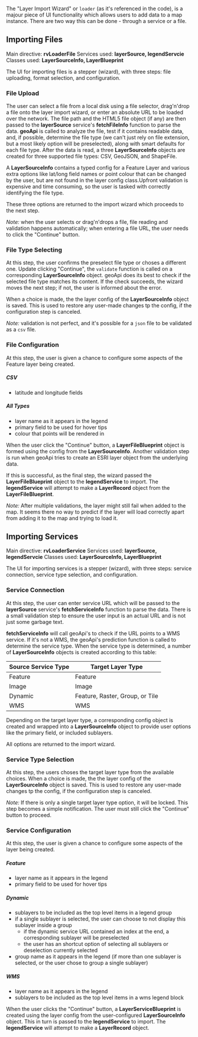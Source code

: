 The "Layer Import Wizard" or `loader` (as it's referenced in the code), is a majour piece of UI functionality which allows users to add data to a map instance. There are two way this can be done - through a service or a file.



## Importing Files

Main directive: __rvLoaderFile__
Services used: __layerSource, legendServcie__
Classes used: __LayerSourceInfo, LayerBlueprint__

The UI for importing files is a stepper (wizard), with three steps: file uploading, format selection, and configuration.



### File Upload

The user can select a file from a local disk using a file selector, drag'n'drop a file onto the layer import wizard, or enter an absolute URL to be loaded over the network. The file path and the HTML5 file object (if any) are then passed to the __layerSource__ service's __fetchFileInfo__ function to parse the data. __geoApi__ is called to analyze the file, test if it contains readable data, and, if possible, determine the file type (we can't just rely on file extension, but a most likely option will be preselected), along with smart defaults for each file type. After the data is read, a three __LayerSourceInfo__ objects are created for three supported file types: CSV, GeoJSON, and ShapeFile.

A __LayerSourceInfo__ contains a typed config for a Feature Layer and various extra options like lat/long field names or point colour that can be changed by the user, but are not found in the layer config class.Upfront validation is expensive and time consuming, so the user is tasked with correctly identifying the file type.

These three options are returned to the import wizard which proceeds to the next step.

_Note:_ when the user selects or drag'n'drops a file, file reading and validation happens automatically; when entering a file URL, the user needs to click the "Continue" button.



### File Type Selecting

At this step, the user confirms the preselect file type or choses a different one. Update clicking "Continue", the `validate` function is called on a corresponding __LayerSourceInfo__ object. geoApi does its best to check if the selected file type matches its content. If the check succeeds, the wizard moves the next step; if not, the user is informed about the error.

When a choice is made, the the layer config of the __LayerSourceInfo__ object is saved. This is used to restore any user-made changes tp the config, if the configuration step is canceled.

_Note:_ validation is not perfect, and it's possible for a `json` file to be validated as a `csv` file.



### File Configuration

At this step, the user is given a chance to configure some aspects of the Feature layer being created.

##### CSV

- latitude and longitude fields

##### All Types

- layer name as it appears in the legend
- primary field to be used for hover tips
- colour that points will be rendered in



When the user click the "Continue" button, a __LayerFileBlueprint__ object is formed using the config from the __LayerSourceInfo__. Another validation step is run when geoApi tries to create an ESRI layer object from the underlying data.

If this is successful, as the final step, the wizard passed the __LayerFileBlueprint__ object to the __legendService__ to import. The __legendService__ will attempt to make a __LayerRecord__ object from the __LayerFileBlueprint__.

_Note:_ After multiple validations, the layer might still fail when added to the map. It seems there no way to predict if the layer will load correctly apart from adding it to the map and trying to load it.



## Importing Services

Main directive: __rvLoaderService__
Services used: __layerSource, legendServcie__
Classes used: __LayerSourceInfo, LayerBlueprint__

The UI for importing services is a stepper (wizard), with three steps: service connection, service type selection,  and configuration.



### Service Connection

At this step, the user can enter service URL which will be passed to the __layerSource__ service's __fetchServiceInfo__ function to parse the data. There is a small validation step to ensure the user input is an actual URL and is not just some garbage text.

__fetchServiceInfo__ will call geoApi's to check if the URL points to a WMS service. If it's not a WMS, the geoApi's prediction function is called to determine the service type. When the service type is determined, a number of __LayerSourceInfo__ objects is created according to this table:

| Source Service Type | Target Layer Type                  |
| ------------------- | ---------------------------------- |
| Feature             | Feature                            |
| Image               | Image                              |
| Dynamic             | Feature, Raster, Group, or Tile    |
| WMS                 | WMS                                |

Depending on the target layer type, a corresponding config object is created and wrapped into a __LayerSourceInfo__ object to provide user options like the primary field, or included sublayers.

All options are returned to the import wizard.



### Service Type Selection

At this step, the users choses the target layer type from the available choices. When a choice is made, the the layer config of the __LayerSourceInfo__ object is saved. This is used to restore any user-made changes tp the config, if the configuration step is canceled.

_Note:_ If there is only a single target layer type option, it will be locked. This step becomes a simple notification. The user must still click the "Continue" button to proceed.



### Service Configuration

At this step, the user is given a chance to configure some aspects of the layer being created.

##### Feature

- layer name as it appears in the legend
- primary field to be used for hover tips

##### Dynamic

- sublayers to be included as the top level items in a legend group
- if a single sublayer is selected, the user can choose to not display this sublayer inside a group
  - if the dynamic service URL contained an index at the end, a corresponding sublayer will be preselected
  - the user has an shortcut option of selecting all sublayers or deselection currently selected
- group name as it appears in the legend (if more than one sublayer is selected, or the user chose to group a single sublayer)

##### WMS

- layer name as it appears in the legend
- sublayers to be included as the top level items in a wms legend block

When the user clicks the "Continue" button, a __LayerServiceBlueprint__ is created using the layer config from the user-configured __LayerSourceInfo__ object. This in turn is passed to the __legendService__ to import. The __legendService__ will attempt to make a __LayerRecord__ object.